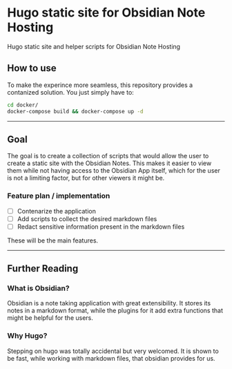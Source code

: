 # Hugo static site for Obsidian Note Hosting

Hugo static site and helper scripts for Obsidian Note Hosting

## How to use

To make the experince more seamless, this repository provides a contanized solution. You just simply have to:
``` bash
cd docker/
docker-compose build && docker-compose up -d
```
---

## Goal

The goal is to create a collection of scripts that would allow the user to create a static site with the Obsidian Notes. This makes it easier to view them while not having access to the Obsidian App itself, which for the user is not a limiting factor, but for other viewers it might be.

### Feature plan / implementation

- [ ] Contenarize the application
- [ ] Add scripts to collect the desired markdown files
- [ ] Redact sensitive information present in the markdown files

These will be the main features.

---

## Further Reading

### What is Obsidian?

Obsidian is a note taking application with great extensibility. It stores its notes in a markdown format, while the plugins for it add extra functions that might be helpful for the users.

### Why Hugo?

Stepping on hugo was totally accidental but very welcomed. It is shown to be fast, while working with markdown files, that obsidian provides for us.